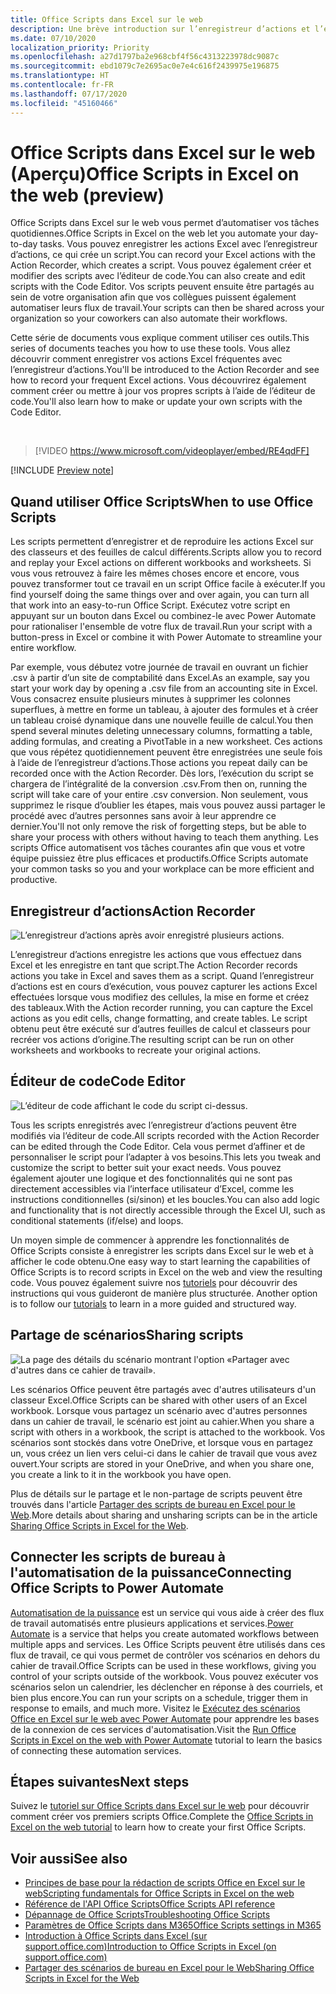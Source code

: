 ```yaml
---
title: Office Scripts dans Excel sur le web
description: Une brève introduction sur l’enregistreur d’actions et l’éditeur de code pour Office Scripts.
ms.date: 07/10/2020
localization_priority: Priority
ms.openlocfilehash: a27d1797ba2e968cbf4f56c4313223978dc9087c
ms.sourcegitcommit: ebd1079c7e2695ac0e7e4c616f2439975e196875
ms.translationtype: HT
ms.contentlocale: fr-FR
ms.lasthandoff: 07/17/2020
ms.locfileid: "45160466"
---
```

# <a name="office-scripts-in-excel-on-the-web-preview"></a><span data-ttu-id="f4ade-103">Office Scripts dans Excel sur le web (Aperçu)</span><span class="sxs-lookup"><span data-stu-id="f4ade-103">Office Scripts in Excel on the web (preview)</span></span>

<span data-ttu-id="f4ade-104">Office Scripts dans Excel sur le web vous permet d’automatiser vos tâches quotidiennes.</span><span class="sxs-lookup"><span data-stu-id="f4ade-104">Office Scripts in Excel on the web let you automate your day-to-day tasks.</span></span> <span data-ttu-id="f4ade-105">Vous pouvez enregistrer les actions Excel avec l’enregistreur d’actions, ce qui crée un script.</span><span class="sxs-lookup"><span data-stu-id="f4ade-105">You can record your Excel actions with the Action Recorder, which creates a script.</span></span> <span data-ttu-id="f4ade-106">Vous pouvez également créer et modifier des scripts avec l’éditeur de code.</span><span class="sxs-lookup"><span data-stu-id="f4ade-106">You can also create and edit scripts with the Code Editor.</span></span> <span data-ttu-id="f4ade-107">Vos scripts peuvent ensuite être partagés au sein de votre organisation afin que vos collègues puissent également automatiser leurs flux de travail.</span><span class="sxs-lookup"><span data-stu-id="f4ade-107">Your scripts can then be shared across your organization so your coworkers can also automate their workflows.</span></span>

<span data-ttu-id="f4ade-108">Cette série de documents vous explique comment utiliser ces outils.</span><span class="sxs-lookup"><span data-stu-id="f4ade-108">This series of documents teaches you how to use these tools.</span></span> <span data-ttu-id="f4ade-109">Vous allez découvrir comment enregistrer vos actions Excel fréquentes avec l’enregistreur d’actions.</span><span class="sxs-lookup"><span data-stu-id="f4ade-109">You'll be introduced to the Action Recorder and see how to record your frequent Excel actions.</span></span> <span data-ttu-id="f4ade-110">Vous découvrirez également comment créer ou mettre à jour vos propres scripts à l’aide de l’éditeur de code.</span><span class="sxs-lookup"><span data-stu-id="f4ade-110">You'll also learn how to make or update your own scripts with the Code Editor.</span></span>

<br>

> [!VIDEO https://www.microsoft.com/videoplayer/embed/RE4qdFF]

[!INCLUDE [Preview note](../includes/preview-note.md)]

## <a name="when-to-use-office-scripts"></a><span data-ttu-id="f4ade-111">Quand utiliser Office Scripts</span><span class="sxs-lookup"><span data-stu-id="f4ade-111">When to use Office Scripts</span></span>

<span data-ttu-id="f4ade-112">Les scripts permettent d’enregistrer et de reproduire les actions Excel sur des classeurs et des feuilles de calcul différents.</span><span class="sxs-lookup"><span data-stu-id="f4ade-112">Scripts allow you to record and replay your Excel actions on different workbooks and worksheets.</span></span> <span data-ttu-id="f4ade-113">Si vous vous retrouvez à faire les mêmes choses encore et encore, vous pouvez transformer tout ce travail en un script Office facile à exécuter.</span><span class="sxs-lookup"><span data-stu-id="f4ade-113">If you find yourself doing the same things over and over again, you can turn all that work into an easy-to-run Office Script.</span></span> <span data-ttu-id="f4ade-114">Exécutez votre script en appuyant sur un bouton dans Excel ou combinez-le avec Power Automate pour rationaliser l'ensemble de votre flux de travail.</span><span class="sxs-lookup"><span data-stu-id="f4ade-114">Run your script with a button-press in Excel or combine it with Power Automate to streamline your entire workflow.</span></span>

<span data-ttu-id="f4ade-115">Par exemple, vous débutez votre journée de travail en ouvrant un fichier .csv à partir d’un site de comptabilité dans Excel.</span><span class="sxs-lookup"><span data-stu-id="f4ade-115">As an example, say you start your work day by opening a .csv file from an accounting site in Excel.</span></span> <span data-ttu-id="f4ade-116">Vous consacrez ensuite plusieurs minutes à supprimer les colonnes superflues, à mettre en forme un tableau, à ajouter des formules et à créer un tableau croisé dynamique dans une nouvelle feuille de calcul.</span><span class="sxs-lookup"><span data-stu-id="f4ade-116">You then spend several minutes deleting unnecessary columns, formatting a table, adding formulas, and creating a PivotTable in a new worksheet.</span></span> <span data-ttu-id="f4ade-117">Ces actions que vous répétez quotidiennement peuvent être enregistrées une seule fois à l’aide de l’enregistreur d’actions.</span><span class="sxs-lookup"><span data-stu-id="f4ade-117">Those actions you repeat daily can be recorded once with the Action Recorder.</span></span> <span data-ttu-id="f4ade-118">Dès lors, l’exécution du script se chargera de l’intégralité de la conversion .csv.</span><span class="sxs-lookup"><span data-stu-id="f4ade-118">From then on, running the script will take care of your entire .csv conversion.</span></span> <span data-ttu-id="f4ade-119">Non seulement, vous supprimez le risque d’oublier les étapes, mais vous pouvez aussi partager le procédé avec d’autres personnes sans avoir à leur apprendre ce dernier.</span><span class="sxs-lookup"><span data-stu-id="f4ade-119">You'll not only remove the risk of forgetting steps, but be able to share your process with others without having to teach them anything.</span></span> <span data-ttu-id="f4ade-120">Les scripts Office automatisent vos tâches courantes afin que vous et votre équipe puissiez être plus efficaces et productifs.</span><span class="sxs-lookup"><span data-stu-id="f4ade-120">Office Scripts automate your common tasks so you and your workplace can be more efficient and productive.</span></span>

## <a name="action-recorder"></a><span data-ttu-id="f4ade-121">Enregistreur d’actions</span><span class="sxs-lookup"><span data-stu-id="f4ade-121">Action Recorder</span></span>

![L’enregistreur d’actions après avoir enregistré plusieurs actions.](../images/action-recorder-intro.png)

<span data-ttu-id="f4ade-123">L’enregistreur d’actions enregistre les actions que vous effectuez dans Excel et les enregistre en tant que script.</span><span class="sxs-lookup"><span data-stu-id="f4ade-123">The Action Recorder records actions you take in Excel and saves them as a script.</span></span> <span data-ttu-id="f4ade-124">Quand l’enregistreur d’actions est en cours d’exécution, vous pouvez capturer les actions Excel effectuées lorsque vous modifiez des cellules, la mise en forme et créez des tableaux.</span><span class="sxs-lookup"><span data-stu-id="f4ade-124">With the Action recorder running, you can capture the Excel actions as you edit cells, change formatting, and create tables.</span></span> <span data-ttu-id="f4ade-125">Le script obtenu peut être exécuté sur d’autres feuilles de calcul et classeurs pour recréer vos actions d’origine.</span><span class="sxs-lookup"><span data-stu-id="f4ade-125">The resulting script can be run on other worksheets and workbooks to recreate your original actions.</span></span>

## <a name="code-editor"></a><span data-ttu-id="f4ade-126">Éditeur de code</span><span class="sxs-lookup"><span data-stu-id="f4ade-126">Code Editor</span></span>

![L’éditeur de code affichant le code du script ci-dessus.](../images/code-editor-intro.png)

<span data-ttu-id="f4ade-128">Tous les scripts enregistrés avec l’enregistreur d’actions peuvent être modifiés via l’éditeur de code.</span><span class="sxs-lookup"><span data-stu-id="f4ade-128">All scripts recorded with the Action Recorder can be edited through the Code Editor.</span></span> <span data-ttu-id="f4ade-129">Cela vous permet d’affiner et de personnaliser le script pour l’adapter à vos besoins.</span><span class="sxs-lookup"><span data-stu-id="f4ade-129">This lets you tweak and customize the script to better suit your exact needs.</span></span> <span data-ttu-id="f4ade-130">Vous pouvez également ajouter une logique et des fonctionnalités qui ne sont pas directement accessibles via l’interface utilisateur d’Excel, comme les instructions conditionnelles (si/sinon) et les boucles.</span><span class="sxs-lookup"><span data-stu-id="f4ade-130">You can also add logic and functionality that is not directly accessible through the Excel UI, such as conditional statements (if/else) and loops.</span></span>

<span data-ttu-id="f4ade-131">Un moyen simple de commencer à apprendre les fonctionnalités de Office Scripts consiste à enregistrer les scripts dans Excel sur le web et à afficher le code obtenu.</span><span class="sxs-lookup"><span data-stu-id="f4ade-131">One easy way to start learning the capabilities of Office Scripts is to record scripts in Excel on the web and view the resulting code.</span></span> <span data-ttu-id="f4ade-132">Vous pouvez également suivre nos [tutoriels](../tutorials/excel-tutorial.md) pour découvrir des instructions qui vous guideront de manière plus structurée. </span><span class="sxs-lookup"><span data-stu-id="f4ade-132">Another option is to follow our [tutorials](../tutorials/excel-tutorial.md) to learn in a more guided and structured way.</span></span>

## <a name="sharing-scripts"></a><span data-ttu-id="f4ade-133">Partage de scénarios</span><span class="sxs-lookup"><span data-stu-id="f4ade-133">Sharing scripts</span></span>

![La page des détails du scénario montrant l'option «Partager avec d'autres dans ce cahier de travail».](../images/script-sharing.png)

<span data-ttu-id="f4ade-135">Les scénarios Office peuvent être partagés avec d'autres utilisateurs d'un classeur Excel.</span><span class="sxs-lookup"><span data-stu-id="f4ade-135">Office Scripts can be shared with other users of an Excel workbook.</span></span> <span data-ttu-id="f4ade-136">Lorsque vous partagez un scénario avec d'autres personnes dans un cahier de travail, le scénario est joint au cahier.</span><span class="sxs-lookup"><span data-stu-id="f4ade-136">When you share a script with others in a workbook, the script is attached to the workbook.</span></span> <span data-ttu-id="f4ade-137">Vos scénarios sont stockés dans votre OneDrive, et lorsque vous en partagez un, vous créez un lien vers celui-ci dans le cahier de travail que vous avez ouvert.</span><span class="sxs-lookup"><span data-stu-id="f4ade-137">Your scripts are stored in your OneDrive, and when you share one, you create a link to it in the workbook you have open.</span></span>

<span data-ttu-id="f4ade-138">Plus de détails sur le partage et le non-partage de scripts peuvent être trouvés dans l'article [Partager des scripts de bureau en Excel pour le Web](https://support.microsoft.com/office/sharing-office-scripts-in-excel-for-the-web-226eddbc-3a44-4540-acfe-fccda3d1122b?storagetype=live&ui=en-US&rs=en-US&ad=US).</span><span class="sxs-lookup"><span data-stu-id="f4ade-138">More details about sharing and unsharing scripts can be in the article [Sharing Office Scripts in Excel for the Web](https://support.microsoft.com/office/sharing-office-scripts-in-excel-for-the-web-226eddbc-3a44-4540-acfe-fccda3d1122b?storagetype=live&ui=en-US&rs=en-US&ad=US).</span></span>

## <a name="connecting-office-scripts-to-power-automate"></a><span data-ttu-id="f4ade-139">Connecter les scripts de bureau à l'automatisation de la puissance</span><span class="sxs-lookup"><span data-stu-id="f4ade-139">Connecting Office Scripts to Power Automate</span></span>

<span data-ttu-id="f4ade-140">[Automatisation de la puissance](https://flow.microsoft.com/) est un service qui vous aide à créer des flux de travail automatisés entre plusieurs applications et services.</span><span class="sxs-lookup"><span data-stu-id="f4ade-140">[Power Automate](https://flow.microsoft.com/) is a service that helps you create automated workflows between multiple apps and services.</span></span> <span data-ttu-id="f4ade-141">Les Office Scripts peuvent être utilisés dans ces flux de travail, ce qui vous permet de contrôler vos scénarios en dehors du cahier de travail.</span><span class="sxs-lookup"><span data-stu-id="f4ade-141">Office Scripts can be used in these workflows, giving you control of your scripts outside of the workbook.</span></span> <span data-ttu-id="f4ade-142">Vous pouvez exécuter vos scénarios selon un calendrier, les déclencher en réponse à des courriels, et bien plus encore.</span><span class="sxs-lookup"><span data-stu-id="f4ade-142">You can run your scripts on a schedule, trigger them in response to emails, and much more.</span></span> <span data-ttu-id="f4ade-143">Visitez le [Exécutez des scénarios Office en Excel sur le web avec Power Automate](../tutorials/excel-power-automate-manual.md) pour apprendre les bases de la connexion de ces services d'automatisation.</span><span class="sxs-lookup"><span data-stu-id="f4ade-143">Visit the [Run Office Scripts in Excel on the web with Power Automate](../tutorials/excel-power-automate-manual.md) tutorial to learn the basics of connecting these automation services.</span></span>

## <a name="next-steps"></a><span data-ttu-id="f4ade-144">Étapes suivantes</span><span class="sxs-lookup"><span data-stu-id="f4ade-144">Next steps</span></span>

<span data-ttu-id="f4ade-145">Suivez le [tutoriel sur Office Scripts dans Excel sur le web](../tutorials/excel-tutorial.md) pour découvrir comment créer vos premiers scripts Office.</span><span class="sxs-lookup"><span data-stu-id="f4ade-145">Complete the [Office Scripts in Excel on the web tutorial](../tutorials/excel-tutorial.md) to learn how to create your first Office Scripts.</span></span>

## <a name="see-also"></a><span data-ttu-id="f4ade-146">Voir aussi</span><span class="sxs-lookup"><span data-stu-id="f4ade-146">See also</span></span>

- [<span data-ttu-id="f4ade-147">Principes de base pour la rédaction de scripts Office en Excel sur le web</span><span class="sxs-lookup"><span data-stu-id="f4ade-147">Scripting fundamentals for Office Scripts in Excel on the web</span></span>](../develop/scripting-fundamentals.md)
- [<span data-ttu-id="f4ade-148">Référence de l'API Office Scripts</span><span class="sxs-lookup"><span data-stu-id="f4ade-148">Office Scripts API reference</span></span>](/javascript/api/office-scripts/overview)
- [<span data-ttu-id="f4ade-149">Dépannage de Office Scripts</span><span class="sxs-lookup"><span data-stu-id="f4ade-149">Troubleshooting Office Scripts</span></span>](../testing/troubleshooting.md)
- [<span data-ttu-id="f4ade-150">Paramètres de Office Scripts dans M365</span><span class="sxs-lookup"><span data-stu-id="f4ade-150">Office Scripts settings in M365</span></span>](https://support.office.com/article/office-scripts-settings-in-m365-19d3c51a-6ca2-40ab-978d-60fa49554dcf)
- [<span data-ttu-id="f4ade-151">Introduction à Office Scripts dans Excel (sur support.office.com)</span><span class="sxs-lookup"><span data-stu-id="f4ade-151">Introduction to Office Scripts in Excel (on support.office.com)</span></span>](https://support.office.com/article/introduction-to-office-scripts-in-excel-9fbe283d-adb8-4f13-a75b-a81c6baf163a)
- [<span data-ttu-id="f4ade-152">Partager des scénarios de bureau en Excel pour le Web</span><span class="sxs-lookup"><span data-stu-id="f4ade-152">Sharing Office Scripts in Excel for the Web</span></span>](https://support.microsoft.com/office/sharing-office-scripts-in-excel-for-the-web-226eddbc-3a44-4540-acfe-fccda3d1122b?storagetype=live&ui=en-US&rs=en-US&ad=US)

